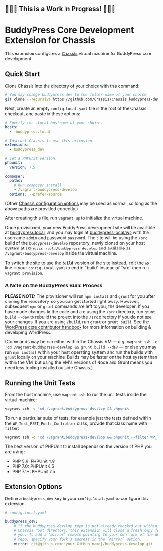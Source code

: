 ## 🚨🚨🚨 This is a Work In Progress! 🚨🚨🚨

# BuddyPress Core Development Extension for Chassis

This extension configures a [Chassis](http://chassis.io) virtual machine for BuddyPress core development.

## Quick Start

Clone Chassis into the directory of your choice with this command:

```bash
# You may change buddypress-dev to the folder name of your choice.
git clone --recursive https://github.com/Chassis/Chassis buddypress-dev
```

Next, create an empty `config.local.yaml` file in the root of the Chassis checkout, and paste in these options:

```yaml
# Specify the .local hostname of your choice.
hosts:
  -  buddypress.local

# Instruct Chassis to use this extension.
extensions:
  - buddypress_dev

# Set a PHPUnit version.
phpunit:
  version: 7.5

composer:
  paths:
    # Run composer install
    - /vagrant/buddypress-develop
  options: --prefer-source
```
(Other [Chassis configuration options](http://docs.chassis.io/en/latest/config/) may be used as normal, so long as the above paths are provided correctly.)

After creating this file, run `vagrant up` to initialize the virtual machine.

Once provisioned, your new BuddyPress development site will be available at [buddypress.local](http://buddypress.local), and you may login at [buddypress.local/wp](http://buddypress.local/wp) with the username `admin` and password `password`. The site will be using the `/src` build of the `buddypress-develop` repository, newly cloned on your host system at `[Chassis root]/buddypress-develop` and available as `/vagrant/buddypress-develop` inside the virtual machine.

To switch the site to use the **`build`** version of the site instead, edit the `wp:` line in your `config.local.yaml` to end in "build" instead of "src" then run `vagrant provision`.

### A Note on the BuddyPress Build Process

**PLEASE NOTE:** The provisioner will run `npm install` and `grunt` for you after cloning the repository, so you can get started right away. However, subsequent `npm` or `grunt` commands are left to you, the developer. If you have made changes to the code and are using the `/src` directory, run `grunt build --dev` to rebuild the project into the `/src` directory if you do not see your changes. If you are using `/build`, run `grunt` or `grunt build`. See the [WordPress core contributor handbook](https://make.wordpress.org/core/handbook/) for more information on building & developing WordPress.

(Commands may be run either within the Chassis VM — _e.g._ `vagrant ssh -c 'cd /vagrant/buddypress-develop && grunt build --dev` — or else you may run `npm install` within your host operating system and run the builds with `grunt` locally on your machine. Builds may be faster on the host system than within the VM, but using the VM's versions of Node and Grunt means you need less tooling installed outside Chassis.)

## Running the Unit Tests

From the host machine, use `vagrant ssh` to run the unit tests inside the virtual machine:

```bash
vagrant ssh -c 'cd /vagrant/buddypress-develop && phpunit'
```

To run a particular suite of tests, for example just the tests defined within the `WP_Test_REST_Posts_Controller` class, provide that class name with `--filter`:

```bash
vagrant ssh -c 'cd /vagrant/buddypress-develop && phpunit --filter WP_Test_REST_Posts_Controller'
```

The best version of PHPUnit to install depends on the version of PHP you are using:

* PHP 5.6: PHPUnit 4.8
* PHP 7.0: PHPUnit 6.5
* PHP 7.1+: PHPUnit 7.5


## Extension Options

Define a `buddypress_dev` key in your `config.local.yaml` to configure this extension.

```yml
# config.local.yaml

buddypress_dev:
    # If the buddypress-develop repo is not already checked out within the
    # Chassis root directory, this extension will clone a fresh copy for
    # you. To add a "mirror" remote pointing to your own fork of the develop
    # repo, specify your fork's address in the `mirror` option.
    mirror: git@github.com:{your GitHub name}/buddypress-develop.git
```

